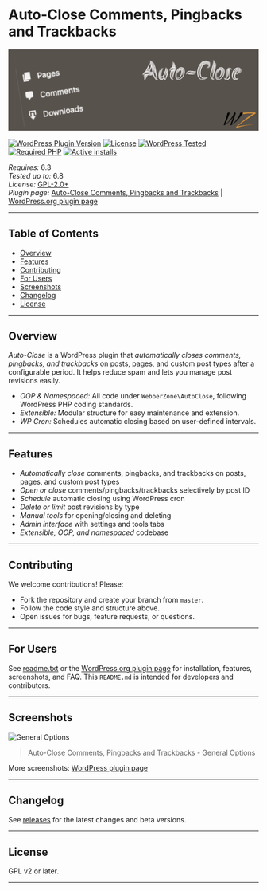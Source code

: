 # Auto-Close Comments, Pingbacks and Trackbacks

![Auto-Close](https://raw.githubusercontent.com/WebberZone/autoclose/master/wporg-assets/banner-1544x500.png)

[![WordPress Plugin Version](https://img.shields.io/wordpress/plugin/v/autoclose.svg?style=flat-square)](https://wordpress.org/plugins/autoclose/) [![License](https://img.shields.io/badge/license-GPL_v2%2B-orange.svg?style=flat-square)](https://opensource.org/licenses/GPL-2.0) [![WordPress Tested](https://img.shields.io/wordpress/v/autoclose.svg?style=flat-square)](https://wordpress.org/plugins/autoclose/) [![Required PHP](https://img.shields.io/wordpress/plugin/required-php/autoclose?style=flat-square)](https://wordpress.org/plugins/autoclose/) [![Active installs](https://img.shields.io/wordpress/plugin/installs/autoclose?style=flat-square)](https://wordpress.org/plugins/autoclose/)

_Requires:_ 6.3  
_Tested up to:_ 6.8  
_License:_ [GPL-2.0+](http://www.gnu.org/licenses/gpl-2.0.html)  
_Plugin page:_ [Auto-Close Comments, Pingbacks and Trackbacks](https://webberzone.com/plugins/autoclose/) | [WordPress.org plugin page](https://wordpress.org/plugins/autoclose/)

---

## Table of Contents

- [Overview](#overview)
- [Features](#features)
- [Contributing](#contributing)
- [For Users](#for-users)
- [Screenshots](#screenshots)
- [Changelog](#changelog)
- [License](#license)

---

## Overview

_Auto-Close_ is a WordPress plugin that _automatically closes comments, pingbacks, and trackbacks_ on posts, pages, and custom post types after a configurable period. It helps reduce spam and lets you manage post revisions easily.

- _OOP & Namespaced:_ All code under `WebberZone\AutoClose`, following WordPress PHP coding standards.
- _Extensible:_ Modular structure for easy maintenance and extension.
- _WP Cron:_ Schedules automatic closing based on user-defined intervals.

---

## Features

- _Automatically close_ comments, pingbacks, and trackbacks on posts, pages, and custom post types
- _Open or close_ comments/pingbacks/trackbacks selectively by post ID
- _Schedule_ automatic closing using WordPress cron
- _Delete or limit_ post revisions by type
- _Manual tools_ for opening/closing and deleting
- _Admin interface_ with settings and tools tabs
- _Extensible, OOP, and namespaced_ codebase

---

## Contributing

We welcome contributions! Please:

- Fork the repository and create your branch from `master`.
- Follow the code style and structure above.
- Open issues for bugs, feature requests, or questions.

---

## For Users

See [readme.txt](./readme.txt) or the [WordPress.org plugin page](https://wordpress.org/plugins/autoclose/) for installation, features, screenshots, and FAQ. This `README.md` is intended for developers and contributors.

---

## Screenshots

![General Options](https://raw.github.com/ajaydsouza/autoclose/master/wporg-assets/screenshot-1.png)
> Auto-Close Comments, Pingbacks and Trackbacks - General Options

More screenshots: [WordPress plugin page](https://wordpress.org/plugins/autoclose/screenshots/)

---

## Changelog

See [releases](https://github.com/WebberZone/autoclose/releases) for the latest changes and beta versions.

---

## License

GPL v2 or later.

---
